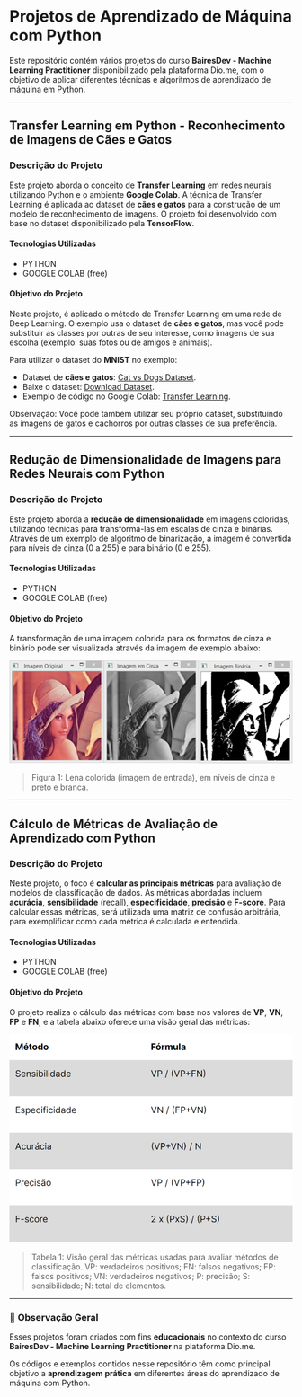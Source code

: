 # Projetos de Aprendizado de Máquina com Python  

Este repositório contém vários projetos do curso **BairesDev - Machine Learning Practitioner** disponibilizado pela plataforma Dio.me, com o objetivo de aplicar diferentes técnicas e algoritmos de aprendizado de máquina em Python.

---

## Transfer Learning em Python - Reconhecimento de Imagens de Cães e Gatos

### **Descrição do Projeto**

Este projeto aborda o conceito de **Transfer Learning** em redes neurais utilizando Python e o ambiente **Google Colab**. A técnica de Transfer Learning é aplicada ao dataset de **cães e gatos** para a construção de um modelo de reconhecimento de imagens. O projeto foi desenvolvido com base no dataset disponibilizado pela **TensorFlow**.

#### **Tecnologias Utilizadas**

- PYTHON
- GOOGLE COLAB (free)

#### **Objetivo do Projeto**

Neste projeto, é aplicado o método de Transfer Learning em uma rede de Deep Learning. O exemplo usa o dataset de **cães e gatos**, mas você pode substituir as classes por outras de seu interesse, como imagens de sua escolha (exemplo: suas fotos ou de amigos e animais).

Para utilizar o dataset do **MNIST** no exemplo:

- Dataset de **cães e gatos**: [Cat vs Dogs Dataset](https://www.tensorflow.org/datasets/catalog/cats_vs_dogs).
- Baixe o dataset: [Download Dataset](https://www.microsoft.com/en-us/download/details.aspx?id=54765).
- Exemplo de código no Google Colab: [Transfer Learning](https://colab.research.google.com/github/kylemath/ml4a-guides/blob/master/notebooks/transfer-learning.ipynb).

Observação: Você pode também utilizar seu próprio dataset, substituindo as imagens de gatos e cachorros por outras classes de sua preferência.

---

## Redução de Dimensionalidade de Imagens para Redes Neurais com Python

### **Descrição do Projeto**

Este projeto aborda a **redução de dimensionalidade** em imagens coloridas, utilizando técnicas para transformá-las em escalas de cinza e binárias. Através de um exemplo de algoritmo de binarização, a imagem é convertida para níveis de cinza (0 a 255) e para binário (0 e 255).

#### **Tecnologias Utilizadas**

- PYTHON
- GOOGLE COLAB (free)

#### **Objetivo do Projeto**

A transformação de uma imagem colorida para os formatos de cinza e binário pode ser visualizada através da imagem de exemplo abaixo:

![alt text](image_project_2.png)

> Figura 1: Lena colorida (imagem de entrada), em níveis de cinza e preto e branca.

---

## Cálculo de Métricas de Avaliação de Aprendizado com Python

### **Descrição do Projeto**

Neste projeto, o foco é **calcular as principais métricas** para avaliação de modelos de classificação de dados. As métricas abordadas incluem **acurácia**, **sensibilidade** (recall), **especificidade**, **precisão** e **F-score**. Para calcular essas métricas, será utilizada uma matriz de confusão arbitrária, para exemplificar como cada métrica é calculada e entendida.

#### **Tecnologias Utilizadas**

- PYTHON
- GOOGLE COLAB (free)

#### **Objetivo do Projeto**

O projeto realiza o cálculo das métricas com base nos valores de **VP**, **VN**, **FP** e **FN**, e a tabela abaixo oferece uma visão geral das métricas:

![alt text](image_project_3.png)

> Tabela 1: Visão geral das métricas usadas para avaliar métodos de classificação. VP: verdadeiros positivos; FN: falsos negativos; FP: falsos positivos; VN: verdadeiros negativos; P: precisão; S: sensibilidade; N: total de elementos.

___

### 📌 **Observação Geral**  
Esses projetos foram criados com fins **educacionais** no contexto do curso **BairesDev - Machine Learning Practitioner** na plataforma Dio.me. 

Os códigos e exemplos contidos nesse repositório têm como principal objetivo a **aprendizagem prática** em diferentes áreas do aprendizado de máquina com Python.
